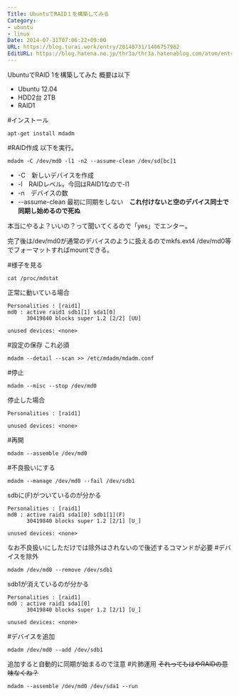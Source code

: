 ```yaml
---
Title: UbuntuでRAID１を構築してみる
Category:
- ubuntu
- linux
Date: 2014-07-31T07:06:22+09:00
URL: https://blog.turai.work/entry/20140731/1406757982
EditURL: https://blog.hatena.ne.jp/thr3a/thr3a.hatenablog.com/atom/entry/12921228815729209304
---
```


UbuntuでRAID 1を構築してみた
概要は以下

- Ubuntu 12.04
- HDD2台 2TB
- RAID1

#インストール
```
apt-get install mdadm
```
#RAID作成
以下を実行。
```
mdadm -C /dev/md0 -l1 -n2 --assume-clean /dev/sd[bc]1
```

- -C　新しいデバイスを作成
- -l　RAIDレベル。今回はRAID1なので-l1
- -n　デバイスの数
- --assume-clean 最初に同期をしない　**これ付けないと空のデバイス同士で同期し始めるので死ぬ**

本当にやるよ？いいの？って聞いてくるので「yes」でエンター。

完了後は/dev/md0が通常のデバイスのように扱えるのでmkfs.ext4 /dev/md0等でフォーマットすればmountできる。

#様子を見る
```
cat /proc/mdstat
```
正常に動いている場合
```
Personalities : [raid1]
md0 : active raid1 sdb1[1] sda1[0]
      30419840 blocks super 1.2 [2/2] [UU]

unused devices: <none>
```
#設定の保存
これ必須
```
mdadm --detail --scan >> /etc/mdadm/mdadm.conf
```
#停止
```
mdadm --misc --stop /dev/md0
```
停止した場合
```
Personalities : [raid1]

unused devices: <none>
```
#再開
```
mdadm --assemble /dev/md0
```
#不良扱いにする
```
mdadm --manage /dev/md0 --fail /dev/sdb1
```
sdbに(F)がついているのが分かる
```
Personalities : [raid1]
md0 : active raid1 sda1[0] sdb1[1](F)
      30419840 blocks super 1.2 [2/1] [U_]

unused devices: <none>
```
なお不良扱いにしただけでは除外はされないので後述するコマンドが必要
#デバイスを除外
```
mdadm /dev/md0 --remove /dev/sdb1
```
sdb1が消えているのが分かる
```
Personalities : [raid1]
md0 : active raid1 sda1[0] 
      30419840 blocks super 1.2 [2/1] [U_]

unused devices: <none>
```
#デバイスを追加
```
mdadm /dev/md0 --add /dev/sdb1
```
追加すると自動的に同期が始まるので注意
#片肺運用
~~それってもはやRAIDの意味なくね？~~
```
mdadm --assemble /dev/md0 /dev/sda1 --run
```
